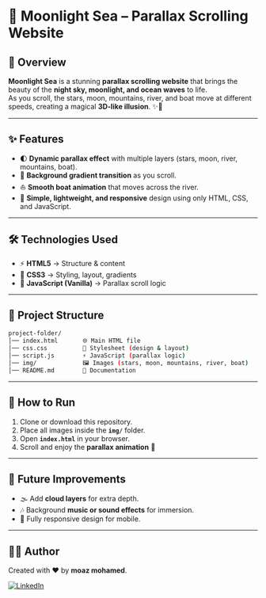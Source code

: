 # 🌊 Moonlight Sea – Parallax Scrolling Website

## 📖 Overview
**Moonlight Sea** is a stunning **parallax scrolling website** that brings the beauty of the **night sky, moonlight, and ocean waves** to life.  
As you scroll, the stars, moon, mountains, river, and boat move at different speeds, creating a magical **3D-like illusion**. ✨🌙

---

## ✨ Features
- 🌓 **Dynamic parallax effect** with multiple layers (stars, moon, river, mountains, boat).  
- 🌈 **Background gradient transition** as you scroll.  
- ⛵ **Smooth boat animation** that moves across the river.  
- 📱 **Simple, lightweight, and responsive** design using only HTML, CSS, and JavaScript.  

---

## 🛠️ Technologies Used
- ⚡ **HTML5** → Structure & content  
- 🎨 **CSS3** → Styling, layout, gradients  
- 🧩 **JavaScript (Vanilla)** → Parallax scroll logic  

---

## 📂 Project Structure

```bash
project-folder/
│── index.html       🌐 Main HTML file
│── css.css          🎨 Stylesheet (design & layout)
│── script.js        ⚡ JavaScript (parallax logic)
│── img/             🖼️ Images (stars, moon, mountains, river, boat)
│── README.md        📖 Documentation

```
---

## 🚀 How to Run
1. Clone or download this repository.  
2. Place all images inside the **`img/`** folder.  
3. Open **`index.html`** in your browser.  
4. Scroll and enjoy the **parallax animation** 🎉  


---

## 📌 Future Improvements
- 🌫️ Add **cloud layers** for extra depth.  
- 🎶 Background **music or sound effects** for immersion.  
- 📱 Fully responsive design for mobile.  

---

## 👨‍💻 Author
Created with ❤️ by **moaz mohamed**.  


[![LinkedIn](https://img.shields.io/badge/LinkedIn-moaz--mohamed-blue?logo=linkedin&style=for-the-badge)](https://www.linkedin.com/in/moaz-mohamed-545725375/)
